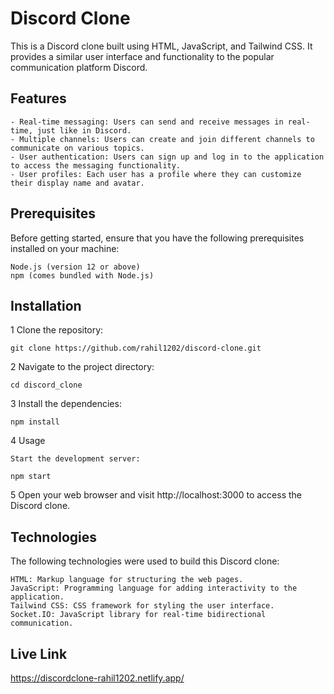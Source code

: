 # Discord Clone

This is a Discord clone built using HTML, JavaScript, and Tailwind CSS. It provides a similar user interface and functionality to the popular communication platform Discord.

## Features

    - Real-time messaging: Users can send and receive messages in real-time, just like in Discord.  
    - Multiple channels: Users can create and join different channels to communicate on various topics. 
    - User authentication: Users can sign up and log in to the application to access the messaging functionality.
    - User profiles: Each user has a profile where they can customize their display name and avatar. 

## Prerequisites

Before getting started, ensure that you have the following prerequisites installed on your machine:

    Node.js (version 12 or above) 
    npm (comes bundled with Node.js)

## Installation 

1 Clone the repository: <br>

    git clone https://github.com/rahil1202/discord-clone.git

2 Navigate to the project directory:


    cd discord_clone

3 Install the dependencies:


    npm install

4 Usage

    Start the development server: 

    npm start 

5 Open your web browser and visit http://localhost:3000 to access the Discord clone. 

## Technologies

The following technologies were used to build this Discord clone:

    HTML: Markup language for structuring the web pages.
    JavaScript: Programming language for adding interactivity to the application.
    Tailwind CSS: CSS framework for styling the user interface.
    Socket.IO: JavaScript library for real-time bidirectional communication.

## Live Link
https://discordclone-rahil1202.netlify.app/



